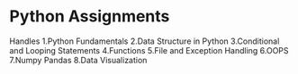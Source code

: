 # Python Assignments
Handles 
1.Python Fundamentals
2.Data Structure in Python
3.Conditional and Looping Statements
4.Functions
5.File and Exception Handling
6.OOPS
7.Numpy Pandas
8.Data Visualization


